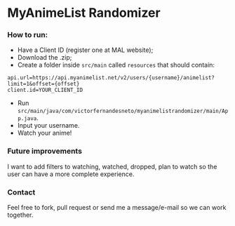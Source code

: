 # MyAnimeList Randomizer

### How to run:

- Have a Client ID (register one at MAL website);
- Download the .zip;
- Create a folder inside `src/main` called `resources` that should contain: 

```
api.url=https://api.myanimelist.net/v2/users/{username}/animelist?limit=1&offset={offset}
client.id=YOUR_CLIENT_ID
```

- Run `src/main/java/com/victorfernandesneto/myanimelistrandomizer/main/App.java`.
- Input your username.
- Watch your anime!

### Future improvements

I want to add filters to watching, watched, dropped, plan to watch so the user can have a more complete experience.


### Contact

Feel free to fork, pull request or send me a message/e-mail so we can work together.